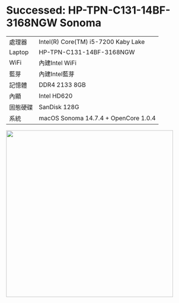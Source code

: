 # Successed: HP-TPN-C131-14BF-3168NGW Sonoma
<table>
  <tr>
    <td>處理器</td><td>Intel(R) Core(TM) i5-7200 Kaby Lake</td>
  </tr>
  <tr>
    <td>Laptop</td><td>HP-TPN-C131-14BF-3168NGW</td>
  </tr>
  <tr>
    <td>WiFi</td><td>內建Intel WiFi</td>
  </tr>
  <tr>
    <td>藍芽</td><td>內建Intel藍芽</td>
  </tr>
  <tr>  
    <td>記憶體</td><td>DDR4 2133 8GB</td>
  </tr>
  <tr>
    <td>內顯</td><td>Intel HD620</td>
  </tr>
  <tr>  
    <td>固態硬碟</td><td>SanDisk 128G</td>
  </tr>
  <tr>
    <td>系統</td><td>macOS Sonoma 14.7.4 + OpenCore 1.0.4</td>
  </tr>  
</table>
<img width="450" src="https://github.com/user-attachments/assets/3783f91e-0785-42ac-915c-e21bcfa41ff9)
<img width="450" src="https://github.com/user-attachments/assets/2822ea2d-2e12-4f69-aab5-a6f41e54a492)
<img width="450" src="https://github.com/user-attachments/assets/290764de-8baa-40a1-8df6-a07dea1016dd)"><br>
